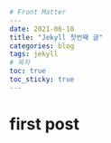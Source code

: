 ```yaml
# Front Matter
---
date: 2021-06-18
title: "Jekyll 첫번째 글"
categories: blog
tags: jekyll
# 목차
toc: true  
toc_sticky: true 
---
```

# first post



